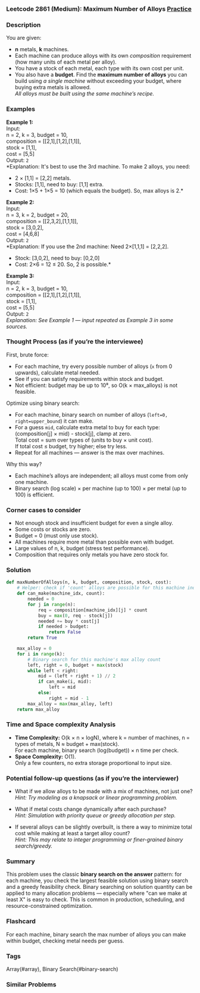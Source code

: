 ### Leetcode 2861 (Medium): Maximum Number of Alloys [Practice](https://leetcode.com/problems/maximum-number-of-alloys)

### Description  
You are given:
- **n** metals, **k** machines.
- Each machine can produce alloys with its own *composition* requirement (how many units of each metal per alloy).
- You have a stock of each metal, each type with its own cost per unit.
- You also have a **budget**.
Find the **maximum number of alloys** you can build using *a single machine* without exceeding your budget, where buying extra metals is allowed.  
*All alloys must be built using the same machine’s recipe.*

### Examples  

**Example 1:**  
Input:  
n = 2, k = 3, budget = 10,  
composition = [[2,1],[1,2],[1,1]],  
stock = [1,1],  
cost = [5,5]  
Output: `2`  
*Explanation: It's best to use the 3rd machine. To make 2 alloys, you need:  
- 2 × [1,1] = [2,2] metals.  
- Stocks: [1,1], need to buy: [1,1] extra.  
- Cost: 1×5 + 1×5 = 10 (which equals the budget). So, max alloys is 2.*

**Example 2:**  
Input:  
n = 3, k = 2, budget = 20,  
composition = [[2,3,2],[1,1,1]],  
stock = [3,0,2],  
cost = [4,6,8]  
Output: `2`  
*Explanation: If you use the 2nd machine: Need 2×[1,1,1] = [2,2,2].  
- Stock: [3,0,2], need to buy: [0,2,0]  
- Cost: 2×6 = 12 ≤ 20. So, 2 is possible.*

**Example 3:**  
Input:  
n = 2, k = 3, budget = 10,  
composition = [[2,1],[1,2],[1,1]],  
stock = [1,1],  
cost = [5,5]  
Output: `2`  
*Explanation: See Example 1 — input repeated as Example 3 in some sources.*

### Thought Process (as if you’re the interviewee)  
First, brute force:  
- For each machine, try every possible number of alloys (`x` from 0 upwards), calculate metal needed.  
- See if you can satisfy requirements within stock and budget.  
- Not efficient: budget may be up to 10⁸, so O(k × max_alloys) is not feasible.

Optimize using binary search:  
- For each machine, binary search on number of alloys (`left=0, right=upper_bound`) it can make.  
- For a guess `mid`, calculate extra metal to buy for each type:  
  (composition[j] × mid) - stock[j], clamp at zero.  
  Total cost = sum over types of (units to buy × unit cost).  
  If total cost ≤ budget, try higher; else try less.  
- Repeat for all machines — answer is the max over machines.

Why this way?  
- Each machine’s alloys are independent; all alloys must come from only one machine.  
- Binary search (log scale) × per machine (up to 100) × per metal (up to 100) is efficient.

### Corner cases to consider  
- Not enough stock and insufficient budget for even a single alloy.
- Some costs or stocks are zero.
- Budget = 0 (must only use stock).
- All machines require more metal than possible even with budget.
- Large values of n, k, budget (stress test performance).
- Composition that requires only metals you have zero stock for.

### Solution

```python
def maxNumberOfAlloys(n, k, budget, composition, stock, cost):
    # Helper: check if 'count' alloys are possible for this machine index
    def can_make(machine_idx, count):
        needed = 0
        for j in range(n):
            req = composition[machine_idx][j] * count
            buy = max(0, req - stock[j])
            needed += buy * cost[j]
            if needed > budget:
                return False
        return True

    max_alloy = 0
    for i in range(k):
        # Binary search for this machine's max alloy count
        left, right = 0, budget + max(stock)
        while left < right:
            mid = (left + right + 1) // 2
            if can_make(i, mid):
                left = mid
            else:
                right = mid - 1
        max_alloy = max(max_alloy, left)
    return max_alloy
```

### Time and Space complexity Analysis  

- **Time Complexity:** O(k × n × logN), where k = number of machines, n = types of metals, N ≈ budget + max(stock).  
  For each machine, binary search (log(budget)) × n time per check.
- **Space Complexity:** O(1).  
  Only a few counters, no extra storage proportional to input size.

### Potential follow-up questions (as if you’re the interviewer)  

- What if we allow alloys to be made with a mix of machines, not just one?  
  *Hint: Try modeling as a knapsack or linear programming problem.*

- What if metal costs change dynamically after each purchase?  
  *Hint: Simulation with priority queue or greedy allocation per step.*

- If several alloys can be slightly overbuilt, is there a way to minimize total cost while making at least a target alloy count?  
  *Hint: This may relate to integer programming or finer-grained binary search/greedy.*

### Summary
This problem uses the classic **binary search on the answer** pattern: for each machine, you check the largest feasible solution using binary search and a greedy feasibility check. Binary searching on solution quantity can be applied to many allocation problems — especially where "can we make at least X" is easy to check. This is common in production, scheduling, and resource-constrained optimization.


### Flashcard
For each machine, binary search the max number of alloys you can make within budget, checking metal needs per guess.

### Tags
Array(#array), Binary Search(#binary-search)

### Similar Problems
